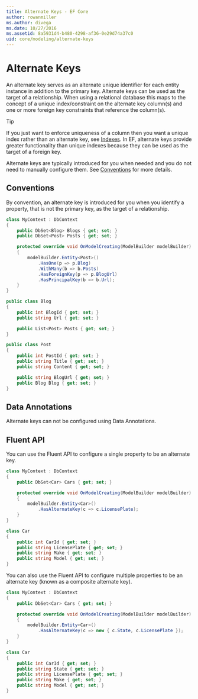 ```yaml
---
title: Alternate Keys - EF Core
author: rowanmiller
ms.author: divega
ms.date: 10/27/2016
ms.assetid: 8a5931d4-b480-4298-af36-0e29d74a37c0
uid: core/modeling/alternate-keys
---
```

# Alternate Keys

An alternate key serves as an alternate unique identifier for each entity instance in addition to the primary key. Alternate keys can be used as the target of a relationship. When using a relational database this maps to the concept of a unique index/constraint on the alternate key column(s) and one or more foreign key constraints that reference the column(s).

> [!TIP]  
> If you just want to enforce uniqueness of a column then you want a unique index rather than an alternate key, see [Indexes](indexes.md). In EF, alternate keys provide greater functionality than unique indexes because they can be used as the target of a foreign key.

Alternate keys are typically introduced for you when needed and you do not need to manually configure them. See [Conventions](#conventions) for more details.

## Conventions

By convention, an alternate key is introduced for you when you identify a property, that is not the primary key, as the target of a relationship.

<!-- [!code-csharp[Main](samples/core/Modeling/Conventions/Samples/AlternateKey.cs?highlight=12)] -->
``` csharp
class MyContext : DbContext
{
    public DbSet<Blog> Blogs { get; set; }
    public DbSet<Post> Posts { get; set; }

    protected override void OnModelCreating(ModelBuilder modelBuilder)
    {
        modelBuilder.Entity<Post>()
            .HasOne(p => p.Blog)
            .WithMany(b => b.Posts)
            .HasForeignKey(p => p.BlogUrl)
            .HasPrincipalKey(b => b.Url);
    }
}

public class Blog
{
    public int BlogId { get; set; }
    public string Url { get; set; }

    public List<Post> Posts { get; set; }
}

public class Post
{
    public int PostId { get; set; }
    public string Title { get; set; }
    public string Content { get; set; }

    public string BlogUrl { get; set; }
    public Blog Blog { get; set; }
}
```

## Data Annotations

Alternate keys can not be configured using Data Annotations.

## Fluent API

You can use the Fluent API to configure a single property to be an alternate key.

<!-- [!code-csharp[Main](samples/core/Modeling/FluentAPI/Samples/AlternateKeySingle.cs?highlight=7,8)] -->
``` csharp
class MyContext : DbContext
{
    public DbSet<Car> Cars { get; set; }

    protected override void OnModelCreating(ModelBuilder modelBuilder)
    {
        modelBuilder.Entity<Car>()
            .HasAlternateKey(c => c.LicensePlate);
    }
}

class Car
{
    public int CarId { get; set; }
    public string LicensePlate { get; set; }
    public string Make { get; set; }
    public string Model { get; set; }
}
```

You can also use the Fluent API to configure multiple properties to be an alternate key (known as a composite alternate key).

<!-- [!code-csharp[Main](samples/core/Modeling/FluentAPI/Samples/AlternateKeyComposite.cs?highlight=7,8)] -->
``` csharp
class MyContext : DbContext
{
    public DbSet<Car> Cars { get; set; }

    protected override void OnModelCreating(ModelBuilder modelBuilder)
    {
        modelBuilder.Entity<Car>()
            .HasAlternateKey(c => new { c.State, c.LicensePlate });
    }
}

class Car
{
    public int CarId { get; set; }
    public string State { get; set; }
    public string LicensePlate { get; set; }
    public string Make { get; set; }
    public string Model { get; set; }
}
```
